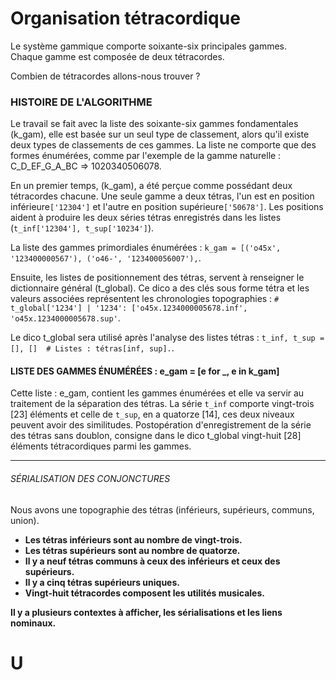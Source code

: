 # Organisation tétracordique

Le système gammique comporte soixante-six principales gammes. <br>
Chaque gamme est composée de deux tétracordes. <br>

Combien de tétracordes allons-nous trouver  ?

### HISTOIRE DE L'ALGORITHME    

Le travail se fait avec la liste des soixante-six gammes fondamentales (k_gam), elle est basée sur un seul type de 
classement, alors qu'il existe deux types de classements de ces gammes. La liste ne comporte que des formes énumérées,
comme par l'exemple de la gamme naturelle : C_D_EF_G_A_BC ⇒ 1020340506078.

En un premier temps, (k_gam), a été perçue comme possédant deux tétracordes chacune. Une seule gamme a deux tétras,
l'un est en position inférieure`['12304']` et l'autre en position supérieure`['50678']`. Les positions aident à 
produire les deux séries tétras enregistrés dans les listes (`t_inf['12304'], t_sup['10234']`).

La liste des gammes primordiales énumérées : `k_gam = [('o45x', '123400000567'), ('o46-', '123400056007'),`.

Ensuite, les listes de positionnement des tétras, servent à renseigner le dictionnaire général (t_global). Ce dico 
a des clés sous forme tétra et les valeurs associées représentent les chronologies topographies :
`# t_global['1234'] | '1234': ['o45x.1234000005678.inf', 'o45x.1234000005678.sup'`.

Le dico t_global sera utilisé après l'analyse des listes tétras : `t_inf, t_sup = [], []  # Listes : tétras[inf, sup].`.

#### LISTE DES GAMMES ÉNUMÉRÉES : e_gam = [e for _, e in k_gam]
Cette liste : e_gam, contient les gammes énumérées et elle va servir au traitement de la séparation des tétras.
La série `t_inf` comporte vingt-trois [23] éléments et celle de `t_sup`, en a quatorze [14], ces deux niveaux peuvent 
avoir des similitudes. Postopération d'enregistrement de la série des tétras sans doublon, consigne dans le dico t_global
vingt-huit [28] éléments tétracordiques parmi les gammes. <br>
_________________________________________________________
###### SÉRIALISATION DES CONJONCTURES
Nous avons une topographie des tétras (inférieurs, supérieurs, communs, union).

* **Les tétras inférieurs sont au nombre de vingt-trois.**
* **Les tétras supérieurs sont au nombre de quatorze.**
* **Il y a neuf tétras communs à ceux des inférieurs et ceux des supérieurs.**
* **Il y a cinq tétras supérieurs uniques.**
* **Vingt-huit tétracordes composent les utilités musicales.**

**Il y a plusieurs contextes à afficher, les sérialisations et les liens nominaux.** <br>


# U
